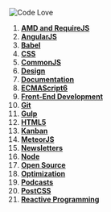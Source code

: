 ![Code Love](http://i.imgur.com/RS2KWU7.png)

1. **[AMD and RequireJS](https://github.com/KleoPetroff/dev-log/blob/master/source/amd-requirejs.md)**
2. **[AngularJS](https://github.com/KleoPetroff/dev-log/blob/master/source/angularjs.md)**
3. **[Babel](https://github.com/KleoPetroff/dev-log/blob/master/source/babel.md)**
4. **[CSS](https://github.com/KleoPetroff/dev-log/blob/master/source/css.md)**
5. **[CommonJS](https://github.com/KleoPetroff/dev-log/blob/master/source/commonjs.md)**
6. **[Design](https://github.com/KleoPetroff/dev-log/blob/master/source/design.md)**
7. **[Documentation](https://github.com/KleoPetroff/dev-log/blob/master/source/documentation.md)**
8. **[ECMAScript6](https://github.com/KleoPetroff/dev-log/blob/master/source/ecmascript6.md)**
9. **[Front-End Development](https://github.com/KleoPetroff/dev-log/blob/master/source/front-end.md)**
10. **[Git](https://github.com/KleoPetroff/dev-log/blob/master/source/git.md)**
11. **[Gulp](https://github.com/KleoPetroff/dev-log/blob/master/source/gulp.md)**
12. **[HTML5](https://github.com/KleoPetroff/dev-log/blob/master/source/html5.md)**
13. **[Kanban](https://github.com/KleoPetroff/dev-log/blob/master/source/kanban.md)**
14. **[MeteorJS](https://github.com/KleoPetroff/dev-log/blob/master/source/meteor.md)**
15. **[Newsletters](https://github.com/KleoPetroff/dev-log/blob/master/source/newsletters.md)**
16. **[Node](https://github.com/KleoPetroff/dev-log/blob/master/source/nodejs.md)**
17. **[Open Source](https://github.com/KleoPetroff/dev-log/blob/master/source/open-source.md)**
18. **[Optimization](https://github.com/KleoPetroff/dev-log/blob/master/source/optimization.md)**
19. **[Podcasts](https://github.com/KleoPetroff/dev-log/blob/master/source/podcasts.md)**
20. **[PostCSS](https://github.com/KleoPetroff/dev-log/blob/master/source/postcss.md)**
21. **[Reactive Programming](https://github.com/KleoPetroff/dev-log/blob/master/source/reactive.md)**
